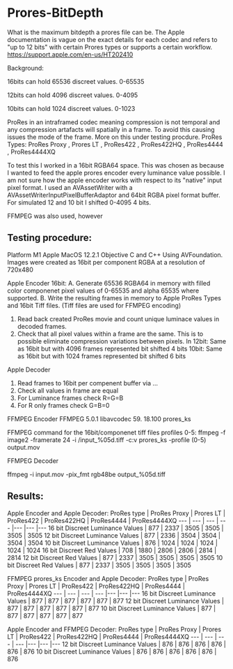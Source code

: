 # Prores-BitDepth

What is the maximum bitdepth a prores file can be. The Apple documentation is vague on the exact details for each codec and refers to "up to 12 bits" with certain Prores types or supports a certain workflow. https://support.apple.com/en-us/HT202410

Background:

16bits can hold 65536 discreet values. 0-65535

12bits can hold 4096 discreet values. 0-4095

10bits can hold 1024 discreet values. 0-1023

ProRes in an intraframed codec meaning compression is not temporal and any compression artafacts will spatially in a frame. To avoid this causing issues the mode of the frame. More on this under testing procdure.
ProRes Types:
 ProRes Proxy , Prores LT , ProRes422 , ProRes422HQ , ProRes4444 , ProRes4444XQ 



To test this I worked in a 16bit RGBA64 space. This was chosen as because I wanted to feed the apple prores encoder every luminance value possible. I am not sure how the apple encoder works with respect to its "native" input pixel format. I used an AVAssetWriter with a AVAssetWriterInputPixelBufferAdaptor and 64bit RGBA pixel format buffer. For simulated 12 and 10 bit I shifted 0-4095 4 bits.

FFMPEG was also used, however 

## Testing procedure:

Platform M1 Apple MacOS 12.2.1 Objective C and C++ Using AVFoundation.
Images were created as 16bit per component RGBA at a resolution of 720x480

Apple Encoder
16bit:
A. Generate 65536 RGBA64 in memory with filled color componenet pixel values of 0-65535 and alpha 65535 where supported.
B. Write the resulting frames in memory to Apple ProRes Types and 16bit Tiff files. (Tiff files are used for FFMPEG encoding)
1. Read back created ProRes movie and count unique luminace values in decoded frames.
2. Check that all pixel values within a frame are the same. This is to possible eliminate compression variations between pixels. In
12bit:
Same as 16bit but with 4096 frames represented bit shifted 4 bits
10bit:
Same as 16bit but with 1024 frames represented bit shifted 6 bits

Apple Decoder
1. Read frames to 16bit per compenent buffer via ...
2. Check all values in frame are equal
3. For Luminance frames check R=G=B
4. For R only frames check G=B=0

FFMPEG Encoder
FFMPEG 5.0.1  libavcodec 59. 18.100 prores_ks

FFMPEG command for the 16bit/componenet tiff files profiles 0-5:  ffmpeg -f image2 -framerate 24 -i /input_%05d.tiff -c:v prores_ks -profile (0-5) output.mov

FFMPEG Decoder

ffmpeg -i input.mov -pix_fmt rgb48be output_%05d.tiff



## Results:

Apple Encoder and Apple Decoder:
ProRes type | ProRes Proxy | Prores LT | ProRes422 | ProRes422HQ | ProRes4444 | ProRes4444XQ 
--- | --- | --- | --- |--- |--- |---
16 bit Discreet Luminance Values | 877 | 2337 | 3505 | 3505 | 3505 | 3505 
12 bit Discreet Luminance Values | 877 | 2336 | 3504 | 3504 | 3504 | 3504 
10 bit Discreet Luminance Values | 876 | 1024 | 1024 | 1024 | 1024 | 1024 
16 bit Discreet Red Values | 708 | 1880 | 2806 | 2806 | 2814 | 2814 
12 bit Discreet Red Values | 877 | 2337 | 3505 | 3505 | 3505 | 3505 
10 bit Discreet Red Values | 877 | 2337 | 3505 | 3505 | 3505 | 3505 

FFMPEG prores_ks Encoder and Apple Decoder:
ProRes type | ProRes Proxy | Prores LT | ProRes422 | ProRes422HQ | ProRes4444 | ProRes4444XQ 
--- | --- | --- | --- |--- |--- |---
16 bit Discreet Luminance Values | 877 | 877 | 877 | 877 | 877 | 877 
12 bit Discreet Luminance Values | 877 | 877 | 877 | 877 | 877 | 877 
10 bit Discreet Luminance Values | 877 | 877 | 877 | 877 | 877 | 877 

Apple Encoder and FFMPEG Decoder:
ProRes type | ProRes Proxy | Prores LT | ProRes422 | ProRes422HQ | ProRes4444 | ProRes4444XQ 
--- | --- | --- | --- |--- |--- |---
12 bit Discreet Luminance Values | 876 | 876 | 876 | 876 | 876 | 876 
10 bit Discreet Luminance Values | 876 | 876 | 876 | 876 | 876 | 876 






